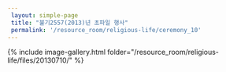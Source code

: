 ```yaml
--- 
 layout: simple-page 
 title: "불기2557(2013)년 초파일 행사"
 permalink: '/resource_room/religious-life/ceremony_10'
--- 
```

{% include image-gallery.html folder="/resource_room/religious-life/files/20130710/" %}